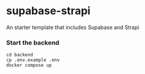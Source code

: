 # supabase-strapi
An starter template that includes Supabase and Strapi

### Start the backend
```
cd backend
cp .env.example .env
docker compose up
```